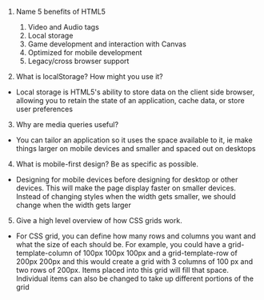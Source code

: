 1. Name 5 benefits of HTML5

    1. Video and Audio tags
    2. Local storage
    3. Game development and interaction with Canvas
    4. Optimized for mobile development
    5. Legacy/cross browser support

2. What is localStorage? How might you use it?
- Local storage is HTML5's ability to store data on the client side browser, allowing you to retain the state of an application, cache data, or store user preferences

3. Why are media queries useful?
- You can tailor an application so it uses the space available to it, ie make things larger on mobile devices and smaller and spaced out on desktops

4. What is mobile-first design? Be as specific as possible.
- Designing for mobile devices before designing for desktop or other devices. This will make the page display faster on smaller devices. Instead of changing styles when the width gets smaller, we should change when the width gets larger

5. Give a high level overview of how CSS grids work.
- For CSS grid, you can define how many rows and columns you want and what the size of each should be. For example, you could have a grid-template-column of 100px 100px 100px and a grid-template-row of 200px 200px and this would create a grid with 3 columns of 100 px and two rows of 200px. Items placed into this grid will fill that space. Individual items can also be changed to take up different portions of the grid